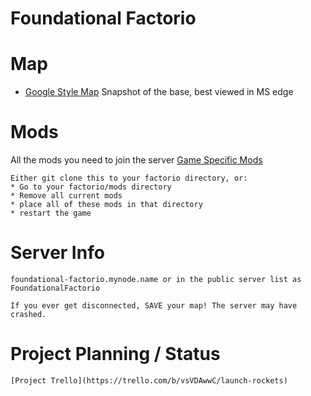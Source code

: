 # Foundational Factorio

# Map
   * [Google Style Map](http://foundationalfactorio.github.io/maps) Snapshot of the base, best viewed in MS edge

# Mods
All the mods you need to join the server
	[Game Specific Mods](https://github.com/foundationalfactorio/foundationalfactorio)

	Either git clone this to your factorio directory, or:
	* Go to your factorio/mods directory
	* Remove all current mods
	* place all of these mods in that directory
	* restart the game


# Server Info
	foundational-factorio.mynode.name or in the public server list as FoundationalFactorio 
	
	If you ever get disconnected, SAVE your map! The server may have crashed. 

# Project Planning / Status
	[Project Trello](https://trello.com/b/vsVDAwwC/launch-rockets)

